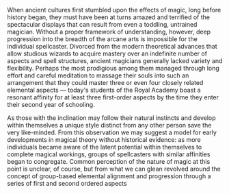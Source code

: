 When ancient cultures first stumbled upon the effects of magic, long before history began, they must have been at turns amazed and terrified of the spectacular displays that can result from even a toddling, untrained magician. Without a proper framework of understanding, however, deep progression into the breadth of the arcane arts is impossible for the individual spellcaster. Divorced from the modern theoretical advances that allow studious wizards to acquire mastery over an indefinite number of aspects and spell structures, ancient magicians generally lacked variety and flexibility. Perhaps the most prodigious among them managed through long effort and careful meditation to massage their souls into such an arrangement that they could master three or even four closely related elemental aspects — today's students of the Royal Academy boast a resonant affinity for at least three first-order aspects by the time they enter their second year of schooling.




As those with the inclination may follow their natural instincts and develop within themselves a unique style distinct from any other person save the very like-minded. From this observation we may suggest a model for early developments in magical theory without historical evidence: as more individuals became aware of the latent potential within themselves to complete magical workings, groups of spellcasters with similar affinities began to congregate. Common perception of the nature of magic at this point is unclear, of course, but from what we can glean revolved around the concept of group-based elemental alignment and progression through a series of first and second ordered aspects
